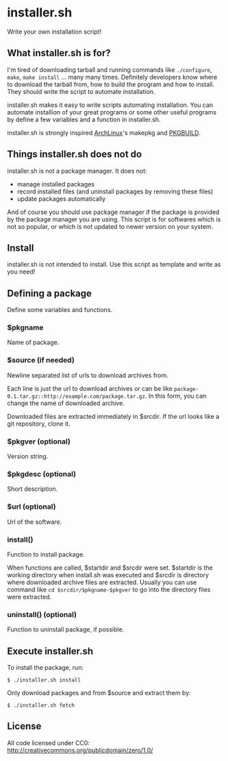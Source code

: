 installer.sh
============

Write your own installation script!


What installer.sh is for?
-------------------------

I'm tired of downloading tarball and running commands like `./configure`,
`make`, `make install` ... many many times. Definitely developers know where to
download the tarball from, how to build the program and how to install. They
should write the script to automate installation.

installer.sh makes it easy to write scripts automating installation. You can
automate installion of your great programs or some other useful programs by
define a few variables and a function in installer.sh.

installer.sh is strongly inspired [ArchLinux](http://www.archlinux.org/)'s
makepkg and [PKGBUILD](https://wiki.archlinux.org/index.php/Creating_Packages).


Things installer.sh does not do
-------------------------------

installer.sh is not a package manager. It does not:

* manage installed packages
* record installed files (and uninstall packages by removing these files)
* update packages automatically

And of course you should use package manager if the package is provided by the
package manager you are using. This script is for softwares which is not so
popular, or which is not updated to newer version on your system.


Install
-------

installer.sh is not intended to install. Use this script as template and write
as you need!


Defining a package
------------------

Define some variables and functions.

### $pkgname

Name of package.

### $source (if needed)

Newline separated list of urls to download archives from.

Each line is just the url to download archives or can be like
`package-0.1.tar.gz::http://example.com/package.tar.gz`. In this form, you can
change the name of downloaded archive.

Downloaded files are extracted immediately in $srcdir. If the url looks like a
git repository, clone it.

### $pkgver (optional)

Version string.

### $pkgdesc (optional)

Short description.

### $url (optional)

Url of the software.

### install()

Function to install package.

When functions are called, $startdir and $srcdir were set. $startdir is the
working directory when install.sh was executed and $srcdir is directory where
downloaded archive files are extracted. Usually you can use command like
`cd $srcdir/$pkgname-$pkgver` to go into the directory files were extracted.

### uninstall() (optional)

Function to uninstall package, if possible.

## Execute installer.sh

To install the package, run:

    $ ./installer.sh install

Only download packages and from $source and extract them by:

    $ ./installer.sh fetch

## License

All code licensed under CC0: <http://creativecommons.org/publicdomain/zero/1.0/>
